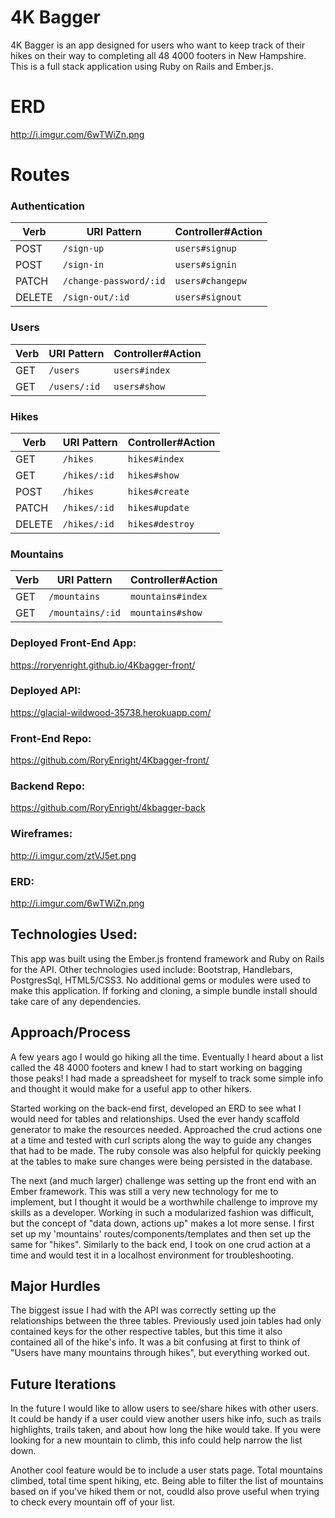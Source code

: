 # 4K Bagger
4K Bagger is an app designed for users who want to  keep track of their hikes
on their way to completing all 48 4000 footers in New Hampshire. This is a full stack application using Ruby on Rails and Ember.js.


# ERD
http://i.imgur.com/6wTWiZn.png

# Routes


### Authentication

| Verb   | URI Pattern            | Controller#Action |
|--------|------------------------|-------------------|
| POST   | `/sign-up`             | `users#signup`    |
| POST   | `/sign-in`             | `users#signin`    |
| PATCH  | `/change-password/:id` | `users#changepw`  |
| DELETE | `/sign-out/:id`        | `users#signout`   |


### Users

| Verb | URI Pattern   | Controller#Action |
|------|---------------|-------------------|
| GET  | `/users`      | `users#index`     |
| GET  | `/users/:id`  | `users#show`      |

### Hikes

| Verb   | URI Pattern   | Controller#Action |
|--------|---------------|-------------------|
| GET    | `/hikes`      | `hikes#index`     |
| GET    | `/hikes/:id`  | `hikes#show`      |
| POST   | `/hikes`      | `hikes#create`    |
| PATCH  | `/hikes/:id`  | `hikes#update`    |
| DELETE | `/hikes/:id`  | `hikes#destroy`   |


### Mountains

| Verb   | URI Pattern         | Controller#Action |
|--------|---------------------|-------------------|
| GET    | `/mountains`        | `mountains#index`     |
| GET    | `/mountains/:id`    | `mountains#show`      |



### Deployed Front-End App:
https://roryenright.github.io/4Kbagger-front/

### Deployed API:
https://glacial-wildwood-35738.herokuapp.com/

### Front-End Repo:
https://github.com/RoryEnright/4Kbagger-front/

### Backend Repo:
https://github.com/RoryEnright/4kbagger-back

### Wireframes:
http://i.imgur.com/ztVJ5et.png

### ERD:
http://i.imgur.com/6wTWiZn.png

## Technologies Used:
This app was built using the Ember.js frontend framework and Ruby on Rails for the API. Other technologies used include:
Bootstrap, Handlebars, PostgresSql, HTML5/CSS3.  No additional gems or modules were used to make this application.  If
forking and cloning, a simple bundle install should take care of any dependencies.

## Approach/Process
A few years ago I would go hiking all the time.  Eventually I heard about a list called the 48 4000 footers and knew I
had to start working on bagging those peaks!  I had made a spreadsheet for myself to track some simple info and thought
it would make for a useful app to other hikers.

Started working on the back-end first, developed an ERD to see what I would need for tables and relationships.  Used the
ever handy scaffold generator to make the resources needed.  Approached the crud actions one at a time and tested
with curl scripts along the way to guide any changes that had to be made.  The ruby console was also helpful for
quickly peeking at the tables to make sure changes were being persisted in the database.

The next (and much larger) challenge was setting up the front end with an Ember framework.  This was still
a very new technology for me to implement, but I thought it would be a worthwhile challenge to
improve my skills as a developer.  Working in such a modularized fashion was difficult, but the concept
of "data down, actions up" makes a lot more sense.  I first set up my 'mountains' routes/components/templates
and then set up the same for "hikes".  Similarly to the back end, I took on one crud action at a time and
would test it in a localhost environment for troubleshooting.

## Major Hurdles

The biggest issue I had with the API was correctly setting up the relationships between the three tables.
Previously used join tables had only contained keys for the other respective tables, but this time
it also contained all of the hike's info.  It was a bit confusing at first to think of "Users have
many mountains through hikes", but everything worked out.

## Future Iterations
In the future I would like to allow users to see/share hikes with other users.  It could be handy
if a user could view another users hike info, such as trails highlights, trails taken, and
about how long the hike would take.  If you were looking for a new mountain to climb, this info
could help narrow the list down.

Another cool feature would be to include a user stats page.  Total mountains climbed, total time
spent hiking, etc.  Being able to filter the list of mountains based on if you've hiked them or not,
coudld also prove useful when trying to check every mountain off of your list.
